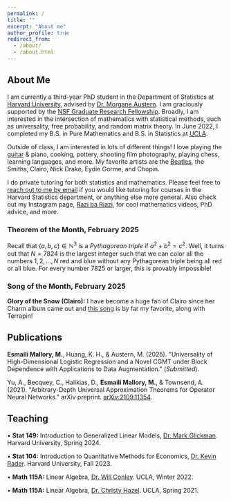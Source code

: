```yaml
---
permalink: /
title: ""
excerpt: "About me"
author_profile: true
redirect_from: 
  - /about/
  - /about.html
---
```

## About Me

I am currently a third-year PhD student in the Department of Statistics at [Harvard University](https://statistics.fas.harvard.edu/), advised by [Dr. Morgane Austern](https://sites.google.com/view/morganeaustern/home?authuser=0). I am graciously supported by the [NSF Graduate Research Fellowship](https://www.nsfgrfp.org/). Broadly, I am interested in the intersection of mathematics with statistical methods, such as universality, free probability, and random matrix theory. In June 2022, I completed my B.S. in Pure Mathematics and B.S. in Statistics at [UCLA](https://ww3.math.ucla.edu/).

Outside of class, I am interested in lots of different things! I love playing the [guitar](https://mattesmaili.github.io/files/guitar.png) & piano, cooking, pottery, shooting film photography, playing chess, learning languages, and more. My favorite artists are the [Beatles](https://open.spotify.com/playlist/07ZKf7841juhmGlI6LMfBd?si=4511ac89f1d14618), the Smiths, Clairo, Nick Drake, Eydie Gorme, and Chopin.

I do private tutoring for both statistics and mathematics. Please feel free to [reach out to me by email](mailto:matthewmallory@fas.harvard.edu) if you would like tutoring for courses in the Harvard Statistics department, or anything else more general. Also check out my Instagram page, [Razi ba Riazi](https://www.instagram.com/razibariazi), for cool mathematics videos, PhD advice, and more. 

### Theorem of the Month, February 2025

Recall that $(a, b, c) \in \mathbb{N}^3$ is a *Pythagorean triple* if $a^2 + b^2 = c^2$. Well, it turns out that $N = 7824$ is the largest integer such that we can color all the numbers $1, 2, \ldots, N$ red and blue without any Pythagorean triple being all red or all blue. For every number $7825$ or larger, this is provably impossible! 

### Song of the Month, February 2025

**Glory of the Snow (Clairo):** I have become a huge fan of Clairo since her Charm album came out and [this song](https://open.spotify.com/track/4JLBaHFkjxnbf9X0D8G3zQ?si=f5e15dc20d7f4267) is by far my favorite, along with Terrapin!

## Publications

**Esmaili Mallory, M.**, Huang, K. H., & Austern, M. (2025). "Universality of High-Dimensional Logistic Regression and a Novel CGMT under Block Dependence with Applications to Data Augmentation." (*Submitted*).

Yu, A., Becquey, C., Halikias, D., **Esmaili Mallory, M.**, & Townsend, A. (2021). "Arbitrary-Depth Universal Approximation Theorems for Operator Neural Networks." arXiv preprint. [arXiv:2109.11354](https://arxiv.org/abs/2109.11354).

## Teaching
• **Stat 149:** Introduction to Generalized Linear Models, [Dr. Mark Glickman](http://www.glicko.net/). Harvard University, Spring 2024.

• **Stat 104:** Introduction to Quantitative Methods for Economics, [Dr. Kevin Rader](https://statistics.fas.harvard.edu/people/kevin-rader). Harvard University, Fall 2023.

• **Math 115A:** Linear Algebra, [Dr. Will Conley](https://www.math.ucla.edu/~wconley/). UCLA, Winter 2022.

• **Math 115A:** Linear Algebra, [Dr. Christy Hazel](https://christyhazel.github.io/). UCLA, Spring 2021.
